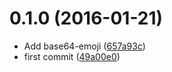 <a name="0.1.0"></a>
# 0.1.0 (2016-01-21)


* Add base64-emoji ([657a93c](https://github.com/finkhq/fink-shortener/commit/657a93c))
* first commit ([49a00e0](https://github.com/finkhq/fink-shortener/commit/49a00e0))



